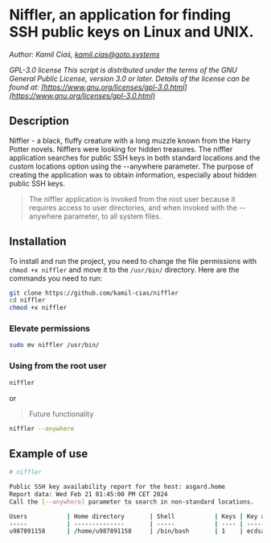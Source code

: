 # Niffler, an application for finding SSH public keys on Linux and UNIX.
*Author: Kamil Ciaś, <kamil.cias@goto.systems>*

*GPL-3.0 license*
*This script is distributed under the terms of the GNU General Public License, version 3.0 or later.
Details of the license can be found at: [https://www.gnu.org/licenses/gpl-3.0.html](https://www.gnu.org/licenses/gpl-3.0.html)*

## Description
Niffler - a black, fluffy creature with a long muzzle known from the Harry Potter novels.
Nifflers were looking for hidden treasures. The niffler application searches for public SSH keys in both standard locations and the custom locations option using the --anywhere parameter. The purpose of creating the application was to obtain information, especially about hidden public SSH keys.

> The niffler application is invoked from the root user because it requires access to user directories, and when invoked with the --anywhere parameter, to all system files.

## Installation
To install and run the project, you need to change the file permissions with `chmod +x niffler` and move it to the `/usr/bin/` directory. Here are the commands you need to run:

```bash
git clone https://github.com/kamil-cias/niffler
cd niffler
chmod +x niffler
```
### Elevate permissions
```bash
sudo mv niffler /usr/bin/
```

### Using from the root user
```bash
niffler
```
or
> Future functionality

```bash
niffler --anywhere
```

## Example of use
```bash
# niffler

Public SSH key availability report for the host: asgard.home
Report data: Wed Feb 21 01:45:00 PM CET 2024
Call the [--anywhere] parameter to search in non-standard locations.

Users           | Home directory       | Shell           | Keys | Key algorithm        | Key start                                | Last login                    
-----           | --------------       | -----           | ---- | -------------        | ---------                                | ----------                    
u987891158      | /home/u987891158     | /bin/bash       | 1    | ecdsa-sha2-nistp521  | AAAAE2VjZHNhLXNoYTItbmlzdHA1MjEAAAAIbmlz | Feb 20 22:17 - 
```


